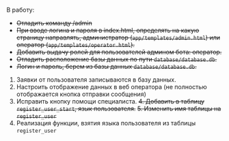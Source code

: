 В работу:

- ~~Отладить команду /admin~~
- ~~При вводе логина и пароля в index.html, определять на какую страницу направлять, администратор (`app/templates/admin.html`) или оператор (`app/templates/operator.html`).~~
- ~~Добавить выдачу ролей для пользователей админом бота: оператор.~~
- ~~Отладить расположение базы данных по пути `database/database.db`.~~
- ~~Логин и пароль, берем из базы данных `database/database.db`.~~

1. Заявки от пользователя записываются в базу данных.
2. Настроить отображение данных в веб оператора (не полностью отображается кнопка отправки сообщения)
3. Исправить кнопку помощи специалиста. 
~~4. Добавить в таблицу `register_user_start`, язык пользователя.~~
~~5. Изменить имя таблицы на `register_user`~~
4. Реализация функции, взятия языка пользователя из таблицы `register_user`